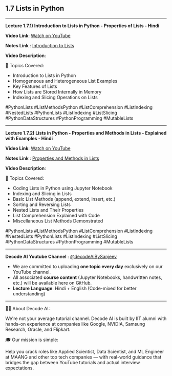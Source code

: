 ## 1.7 Lists in Python

---

**Lecture 1.7.1) Introduction to Lists in Python - Properties of Lists - Hindi**

**Video Link**: [Watch on YouTube](https://youtu.be/EmEfOyz-Ggc?si=LZvGmuZ6U1Ag67m0)

**Notes Link** : [Introduction to Lists](https://github.com/Decode-AI-By-Sanjeev/Decode-AI/tree/main/Section%2001%20-%20Decode%20Python%20for%20ML%20A2Z/1.07%20Lists%20in%20Python)


**Video Description**:

📘 Topics Covered:
- Introduction to Lists in Python
- Homogeneous and Heterogeneous List Examples
- Key Features of Lists
- How Lists are Stored Internally in Memory
- Indexing and Slicing Operations on Lists

#PythonLists #ListMethodsPython #ListComprehension #ListIndexing #NestedLists #PythonLists #ListIndexing #ListSlicing #PythonDataStructures #PythonProgramming #MutableLists

---

**Lecture 1.7.2) Lists in Python - Properties and Methods in Lists - Explained with Examples - Hindi**

**Video Link**: [Watch on YouTube](https://youtu.be/H8L4ZGSsghQ?si=3toQ24M26PCxGruB)

**Notes Link** : [Properties and Methods in Lists](https://github.com/Decode-AI-By-Sanjeev/Decode-AI/tree/main/Section%2001%20-%20Decode%20Python%20for%20ML%20A2Z/1.06%20Strings%20in%20Python)


**Video Description**:

📘 Topics Covered:
- Coding Lists in Python using Jupyter Notebook
- Indexing and Slicing in Lists
- Basic List Methods (append, extend, insert, etc.)
- Sorting and Reversing Lists
- Nested Lists and Their Properties
- List Comprehension Explained with Code
- Miscellaneous List Methods Demonstrated

#PythonLists #ListMethodsPython #ListComprehension #ListIndexing #NestedLists #PythonLists #ListIndexing #ListSlicing #PythonDataStructures #PythonProgramming #MutableLists

---

**Decode AI Youtube Channel** : [@decodeAiBySanjeev](https://www.youtube.com/@decodeAiBySanjeev)
- We are committed to uploading **one topic every day** exclusively on our YouTube channel.
- All associated **course content** (Jupyter Notebooks, handwritten notes, etc.) will be available here on GitHub.
- **Lecture Language**: Hindi + English (Code-mixed for better understanding)

---
👨‍💻 About Decode AI:

We're not your average tutorial channel. Decode AI is built by IIT alumni with hands-on experience at companies like Google, NVIDIA, Samsung Research, Oracle, and Flipkart.

🎓 Our mission is simple:

Help you crack roles like Applied Scientist, Data Scientist, and ML Engineer at MAANG and other top tech companies — with real-world guidance that bridges the gap between YouTube tutorials and actual interview expectations.




